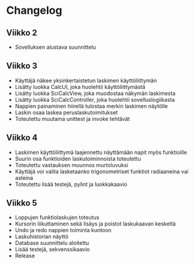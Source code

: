 # Changelog

## Viikko 2

- Sovelluksen alustava suunnittelu

## Viikko 3

- Käyttäjä näkee yksinkertaistetun laskimen käyttöliittymän
- Lisätty luokka CalcUI, joka huolehtii käyttöliittymästä
- Lisätty luokka SciCalcView, joka muodostaa näkymän laskimesta
- Lisätty luokka SciCalcController, joka huolehtii sovelluslogiikasta
- Nappien painaminen hiirellä tulostaa merkin laskimen näytölle
- Laskin osaa laskea peruslaskutoimitukset
- Toteutettu muutama unittest ja invoke tehtävät

## Viikko 4
- Laskimen käyttöliittymä laajennettu näyttämään napit myös funktioille
- Suurin osa funktioiden laskutoiminnoista toteutettu
- Toteutettu vastauksen muunnos murtoluvuksi
- Käyttäjä voi valita lasketaanko trigonometriset funktiot radiaaneina vai asteina
- Toteutettu lisää testejä, pylint ja luokkakaavio

## Viikko 5
- Loppujen funktiolaskujen toteutus
- Kursorin liikuttaminen sekä lisäys ja poistot laskukaavan keskeltä
- Undo ja redo nappien toiminta kuntoon
- Laskuhistorian näyttö
- Database suunnittelu aloitettu
- Lisää testejä, sekvenssikaavio
- Release
